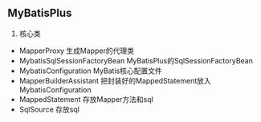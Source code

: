 ## MyBatisPlus

1. 核心类
- MapperProxy 生成Mapper的代理类
- MybatisSqlSessionFactoryBean MyBatisPlus的SqlSessionFactoryBean
- MybatisConfiguration MyBatis核心配置文件
- MapperBuilderAssistant 把封装好的MappedStatement放入MybatisConfiguration
- MappedStatement 存放Mapper方法和sql
- SqlSource 存放sql